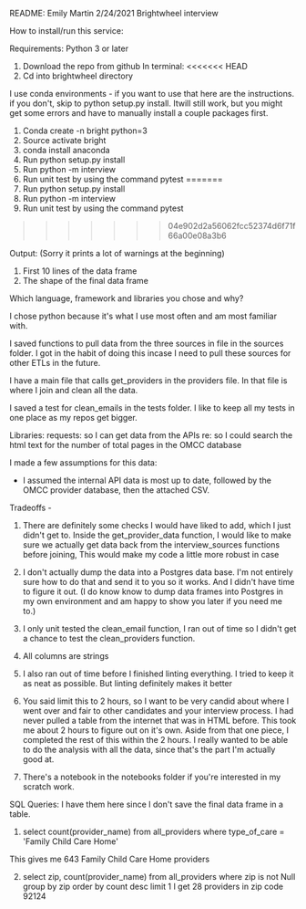 README:
Emily Martin
2/24/2021
Brightwheel interview

How to install/run this service:

Requirements: Python 3 or later
1. Download the repo from github
In terminal:
<<<<<<< HEAD
2. Cd into brightwheel directory

I use conda environments - if you want to use that here are the instructions. if you don't, skip to python setup.py install. Itwill still work, but you might get some errors and have to manually install a couple packages first.

1. Conda create -n bright python=3
2. Source activate bright
3. conda install anaconda
4. Run python setup.py install
5. Run python -m interview
6. Run unit test by using the command pytest
=======
2. Run python setup.py install
3. Run python -m interview
4. Run unit test by using the command pytest
>>>>>>> 04e902d2a56062fcc52374d6f71f66a00e08a3b6

Output:
(Sorry it prints a lot of warnings at the beginning)
1. First 10 lines of the data frame
2. The shape of the final data frame


Which language, framework and libraries you chose and why?

I chose python because it's what I use most often and am most familiar with.

I saved functions to pull data from the three sources in file in the sources folder. I got in the habit of doing this incase I need to pull these sources for other ETLs in the future.

I have a main file that calls get_providers in the providers file. In that file is where I join and clean all the data. 

I saved a test for clean_emails in the tests folder. I like to keep all my tests in one place as my repos get bigger.


Libraries:
requests: so I can get data from the APIs
re: so I could search the html text for the number of total pages in the OMCC database


I made a few assumptions for this data:
- I assumed the internal API data is most up to date, followed by the OMCC provider database, then the attached CSV.


Tradeoffs - 

1. There are definitely some checks I would have liked to add, which I just didn't get to. Inside the get_provider_data function, I would like to make sure we actually get data back from the interview_sources functions before joining, This would make my code a little more robust in case

2. I don't actually dump the data into a Postgres data base. I'm not entirely sure how to do that and send it to you so it works. And I didn't have time to figure it out. (I do know know to dump data frames into Postgres in my own environment and am happy to show you later if you need me to.)

3. I only unit tested the clean_email function, I ran out of time so I didn't get a chance to test the clean_providers function.

4. All columns are strings

5. I also ran out of time before I finished linting everything. I tried to keep it as neat as possible. But linting definitely makes it better

6. You said limit this to 2 hours, so I want to be very candid about where I went over and fair to other candidates and your interview process. I had never pulled a table from the internet that was in HTML before. This took me about 2 hours to figure out on it's own. Aside from that one piece, I completed the rest of this within the 2 hours. I really wanted to be able to do the analysis with all the data, since that's the part I'm actually good at. 

7. There's a notebook in the notebooks folder if you're interested in my scratch work.

SQL Queries:
I have them here since I don't save the final data frame in a table.

1. select count(provider_name) from all_providers
    where type_of_care = 'Family Child Care Home'

This gives me 643 Family Child Care Home providers

2. select zip, count(provider_name) from all_providers
    where zip is not Null
    group by zip
    order by count desc
    limit 1
I get 28 providers in zip code 92124
